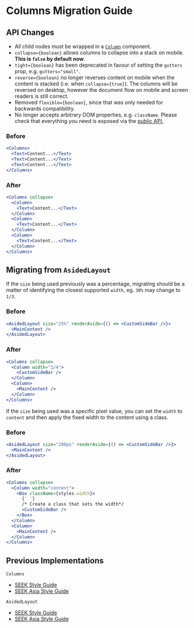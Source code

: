 # Columns Migration Guide

## API Changes

- All child nodes must be wrapped in a [`Column`](https://seek-oss.github.io/braid-design-system/components/Column) component.
- `collapse={boolean}` allows columns to collapse into a stack on mobile. **This is `false` by default now**.
- `tight={boolean}` has been deprecated in favour of setting the `gutters` prop, e.g. `gutters="small"`.
- `reverse={boolean}` no longer reverses content on mobile when the content is stacked (i.e. when `collapse={true}`). The columns will be reversed on desktop, however the document flow on mobile and screen readers is still correct.
- Removed `flexible={boolean}`, since that was only needed for backwards compatibility.
- No longer accepts arbitrary DOM properties, e.g. `className`. Please check that everything you need is exposed via the [public API.](https://seek-oss.github.io/braid-design-system/components/Columns)

### Before

```jsx
<Columns>
  <Text>Content...</Text>
  <Text>Content...</Text>
  <Text>Content...</Text>
</Columns>
```

### After

```jsx
<Columns collapse>
  <Column>
    <Text>Content...</Text>
  </Column>
  <Column>
    <Text>Content...</Text>
  </Column>
  <Column>
    <Text>Content...</Text>
  </Column>
</Columns>
```

## Migrating from `AsidedLayout`

If the `size` being used previously was a percentage, migrating should be a matter of identifying the closest supported `width`, eg. `30%` may change to `1/3`.

### Before

```jsx
<AsidedLayout size="25%" renderAside={() => <CustomSideBar />}>
  <MainContent />
</AsidedLayout>
```

### After

```jsx
<Columns collapse>
  <Column width="1/4">
    <CustomSideBar />
  </Column>
  <Column>
    <MainContent />
  </Column>
</Columns>
```

If the `size` being used was a specific pixel value, you can set the `width` to `content` and then apply the fixed width to the content using a class.

### Before

```jsx
<AsidedLayout size="200px" renderAside={() => <CustomSideBar />}>
  <MainContent />
</AsidedLayout>
```

### After

```jsx
<Columns collapse>
  <Column width="content">
    <Box className={styles.width}>
      {' '}
      /* Create a class that sets the width*/
      <CustomSideBar />
    </Box>
  </Column>
  <Column>
    <MainContent />
  </Column>
</Columns>
```

## Previous Implementations

`Columns`

- [SEEK Style Guide](https://seek-oss.github.io/seek-style-guide/columns)
- [SEEK Asia Style Guide](https://seekinternational.github.io/seek-asia-style-guide/columns)

`AsidedLayout`

- [SEEK Style Guide](https://seek-oss.github.io/seek-style-guide/asided-layout)
- [SEEK Asia Style Guide](https://seekinternational.github.io/seek-asia-style-guide/asided-layout)
